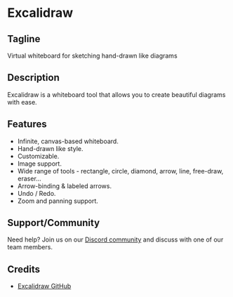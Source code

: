 # Excalidraw

## Tagline

Virtual whiteboard for sketching hand-drawn like diagrams

## Description

Excalidraw is a whiteboard tool that allows you to create beautiful diagrams with ease.

## Features

- Infinite, canvas-based whiteboard.
- Hand-drawn like style.
- Customizable.
- Image support.
- Wide range of tools - rectangle, circle, diamond, arrow, line, free-draw, eraser...
- Arrow-binding & labeled arrows.
- Undo / Redo.
- Zoom and panning support.

## Support/Community

Need help? Join us on our [Discord community](https://discord.com/invite/hGW94f7xCv) and discuss with one of our team members.

## Credits

- [Excalidraw GitHub](https://github.com/excalidraw/excalidraw)
